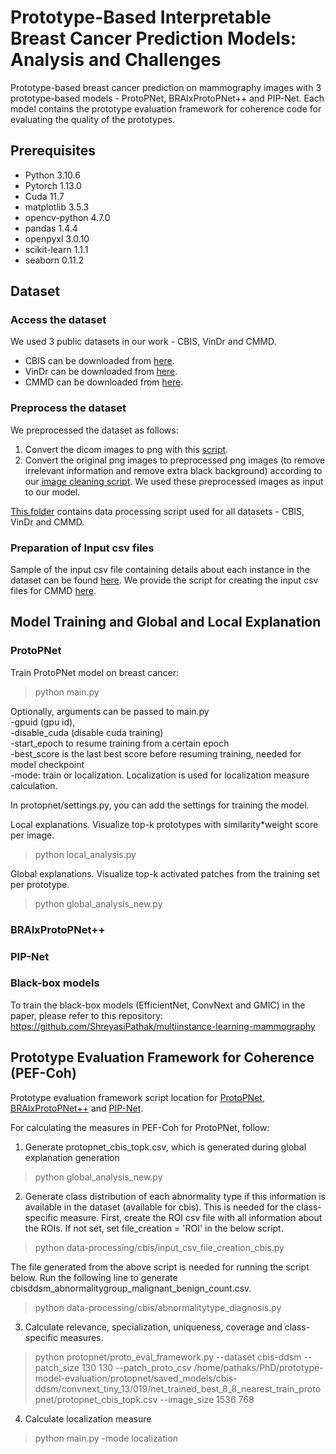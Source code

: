 # Prototype-Based Interpretable Breast Cancer Prediction Models: Analysis and Challenges

Prototype-based breast cancer prediction on mammography images with 3 prototype-based models - ProtoPNet, BRAIxProtoPNet++ and PIP-Net.
Each model contains the prototype evaluation framework for coherence code for evaluating the quality of the prototypes.

## Prerequisites
- Python 3.10.6
- Pytorch 1.13.0
- Cuda 11.7
- matplotlib 3.5.3
- opencv-python 4.7.0
- pandas 1.4.4
- openpyxl 3.0.10
- scikit-learn 1.1.1
- seaborn 0.11.2

## Dataset

### Access the dataset

We used 3 public datasets in our work - CBIS, VinDr and CMMD.

- CBIS can be downloaded from [here](https://wiki.cancerimagingarchive.net/pages/viewpage.action?pageId=22516629).
- VinDr can be downloaded from [here](https://vindr.ai/datasets/mammo).
- CMMD can be downloaded from [here](https://www.cancerimagingarchive.net/collection/cmmd/).

### Preprocess the dataset

We preprocessed the dataset as follows:

1. Convert the dicom images to png with this [script](data-processing/cmmd/dicom_to_png.py). <br/>
2. Convert the original png images to preprocessed png images (to remove irrelevant information and remove extra black background) according to our [image cleaning script](data-processing/cmmd/image_cleaning.py). We used these preprocessed images as input to our model.

[This folder](data-processing) contains data processing script used for all datasets - CBIS, VinDr and CMMD. 

### Preparation of Input csv files

Sample of the input csv file containing details about each instance in the dataset can be found [here](sample-input-csv-file).
We provide the script for creating the input csv files for CMMD [here](data-processing/cmmd/utilities.py). 

## Model Training and Global and Local Explanation

### ProtoPNet

Train ProtoPNet model on breast cancer:
> python main.py

Optionally, arguments can be passed to main.py <br/>
-gpuid (gpu id), <br/>
-disable_cuda (disable cuda training) <br/>
-start_epoch to resume training from a certain epoch <br/>
-best_score is the last best score before resuming training, needed for model checkpoint <br/>
-mode: train or localization. Localization is used for localization measure calculation.

In protopnet/settings.py, you can add the settings for training the model.

Local explanations. Visualize top-k prototypes with similarity*weight score per image. 
> python local_analysis.py

Global explanations. Visualize top-k activated patches from the training set per prototype.
> python global_analysis_new.py

### BRAIxProtoPNet++

### PIP-Net

### Black-box models

To train the black-box models (EfficientNet, ConvNext and GMIC) in the paper, please refer to this repository: https://github.com/ShreyasiPathak/multiinstance-learning-mammography

## Prototype Evaluation Framework for Coherence (PEF-Coh)
Prototype evaluation framework script location for [ProtoPNet](protopnet/proto_eval_framework.py), [BRAIxProtoPNet++](braixprotopnet/proto_eval_framework.py) and [PIP-Net](pipnet/src/util/proto_eval_framework.py).

For calculating the measures in PEF-Coh for ProtoPNet, follow:

1. Generate protopnet_cbis_topk.csv, which is generated during global explanation generation
> python global_analysis_new.py

2. Generate class distribution of each abnormality type if this information is available in the dataset (available for cbis). This is needed for the class-specific measure.
First, create the ROI csv file with all information about the ROIs. If not set, set file_creation = 'ROI' in the below script.
> python data-processing/cbis/input_csv_file_creation_cbis.py

The file generated from the above script is needed for running the script below. Run the following line to generate cbisddsm_abnormalitygroup_malignant_benign_count.csv.
> python data-processing/cbis/abnormalitytype_diagnosis.py

3. Calculate relevance, specialization, uniqueness, coverage and class-specific measures.
> python protopnet/proto_eval_framework.py --dataset cbis-ddsm --patch_size 130 130 --patch_proto_csv /home/pathaks/PhD/prototype-model-evaluation/protopnet/saved_models/cbis-ddsm/convnext_tiny_13/019/net_trained_best_8_8_nearest_train_protopnet/protopnet_cbis_topk.csv --image_size 1536 768

4. Calculate localization measure
> python main.py -mode localization

